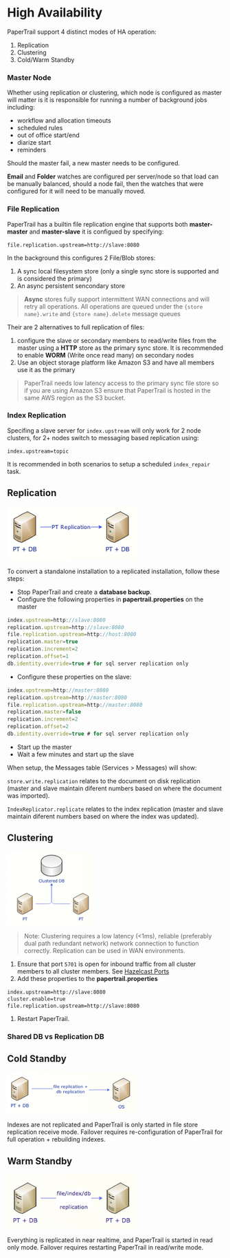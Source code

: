 # High Availability


PaperTrail support 4 distinct modes of HA operation:

1. Replication
2. Clustering
3. Cold/Warm Standby


### Master Node

Whether using replication or clustering, which node is configured as master will matter is it is responsible for running a number of background jobs including:

* workflow and allocation timeouts
* scheduled rules
* out of office start/end
* diarize start
* reminders

Should the master fail, a new master needs to be configured.

**Email** and **Folder** watches are configured per server/node so that load can be manually balanced, should a node fail, then the watches that were configured for it will need to be manually moved.

### File Replication

 PaperTrail has a builtin file replication engine that supports both **master-master** and **master-slave** it is configued by specifying:
 ```
 file.replication.upstream=http://slave:8080  
 ```

 In the background this configures 2 File/Blob stores:

 1. A sync local filesystem store (only a single sync store is supported and is considered the primary)
 2. An async persistent sencondary store   

>**Async** stores fully support intermittent WAN connections and will retry all operations. All operations are queued under the `{store name}.write` and  `{store name}.delete` message queues


Their are 2 alternatives to full replication of files:

1. configure the slave or secondary members to read/write files from the master using a **HTTP** store as the primary sync store. It is recommended to enable **WORM** (Write once read many) on secondary nodes 
2. Use an object storage platform like Amazon S3 and have all members use it as the primary 

> PaperTrail needs low latency access to the primary sync file store so if you are using Amazon S3 ensure that PaperTrail is hosted in the same AWS region as the  S3 bucket.


### Index Replication

Specifing a slave server for `index.upstream` will only work for 2 node clusters, for 2+ nodes switch to messaging based replication using:
```
index.upstream=topic
```

It is recommended in both scenarios to setup a scheduled `index_repair` task.


## Replication

![replication](../images/ha-replication.png)

To convert a standalone installation to a replicated installation, follow these steps:  

*  Stop PaperTrail and create a **database backup**.  
*  Configure the following properties in **papertrail.properties** on the master

```javascript
index.upstream=http://slave:8080
replication.upstream=http://slave:8080  
file.replication.upstream=http://host:8080  
replication.master=true  
replication.increment=2  
replication.offset=1  
db.identity.override=true # for sql server replication only  
```

*  Configure these properties on the slave:  

```javascript
index.upstream=http://master:8080  
replication.upstream=http://master:8080
file.replication.upstream=http://master:8080  
replication.master=false  
replication.increment=2  
replication.offset=2  
db.identity.override=true # for sql server replication only  
```

*  Start up the master
*  Wait a few minutes and start up the slave

When setup, the Messages table (Services > Messages) will show:

`store.write.replication` relates to the document on disk replication (master and slave maintain diferent numbers based on where the document was imported).

`IndexReplicator.replicate` relates to the index replication (master and slave maintain diferent numbers based on where the index was updated).

## Clustering

![replication](../images/ha-clustering.png)
> Note: Clustering requires a low latency (<1ms), reliable (preferably dual path redundant network) network connection to function correctly.  Replication can be used in WAN environments.

1. Ensure that port `5701` is open for inbound traffic from all cluster members to all cluster members. See [Hazelcast Ports](http://docs.hazelcast.org/docs/3.3/manual/html/ports.html)
2. Add these properties to the **papertrail.properties**  
```
index.upstream=http://slave:8080
cluster.enable=true
file.replication.upstream=http://slave:8080  
```
1.  Restart PaperTrail.




### Shared DB vs Replication DB


## Cold Standby

![replication](../images/ha-cold.png)

Indexes are not replicated and PaperTrail is only started in file store replication receive mode. Failover requires re-configuration of PaperTrail for full operation + rebuilding indexes.

## Warm Standby


![replication](../images/ha-standby.png)

Everything is replicated in near realtime, and PaperTrail is started in read only mode. Failover requires restarting PaperTrail in read/write mode. 
